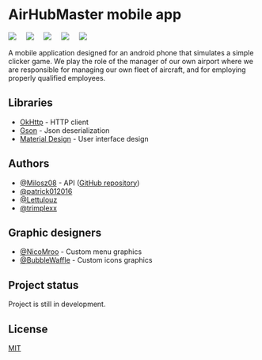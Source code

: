 # AirHubMaster mobile app

![](https://img.shields.io/badge/OkHttp-4.10.0-turquoise)
&nbsp;&nbsp;&nbsp;
![](https://img.shields.io/badge/Gson-2.10.1-blue)
&nbsp;&nbsp;&nbsp;
![](https://img.shields.io/badge/Material_Design-1.9.0-green)
&nbsp;&nbsp;&nbsp;
![](https://img.shields.io/badge/Made_in-Java_11-orange)
&nbsp;&nbsp;&nbsp;
![](https://img.shields.io/badge/Build_with-Gradle_8.0.1-dark_green)
&nbsp;&nbsp;&nbsp;

A mobile application designed for an android phone that simulates a simple clicker game. We play the role of the manager of our own airport where we are responsible for managing our own fleet of aircraft, and for employing properly qualified employees.


## Libraries

- [OkHttp](https://github.com/square/okhttp) - HTTP client
- [Gson](https://github.com/google/gson) - Json deserialization
- [Material Design](https://developer.android.com/develop/ui/views/theming/look-and-feel) - User interface design


## Authors

- [@Milosz08](https://github.com/Milosz08) - API ([GitHub repository](https://github.com/Milosz08/air-hub-master-api))
- [@patrick012016](https://github.com/patrick012016)
- [@Lettulouz](https://github.com/Lettulouz)
- [@trimplexx](https:///github.com/trimplexx)


## Graphic designers

- [@NicoMroo](https://github.com/NicoMroo) - Custom menu graphics
- [@BubbleWaffle](https://github.com/BubbleWaffle) - Custom icons graphics


## Project status
Project is still in development.


## License

[MIT](https://choosealicense.com/licenses/mit/)
